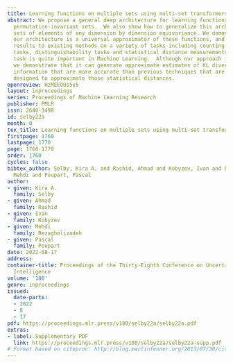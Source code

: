 ```yaml
---
title: Learning functions on multiple sets using multi-set transformers
abstract: We propose a general deep architecture for learning functions on multiple
  permutation-invariant sets.  We also show how to generalize this architecture to
  sets of elements of any dimension by dimension equivariance. We demonstrate that
  our architecture is a universal approximator of these functions, and show superior
  results to existing methods on a variety of tasks including counting tasks, alignment
  tasks, distinguishability tasks and statistical distance measurements. This last
  task is quite important in Machine Learning.  Although our approach is quite general,
  we demonstrate that it can generate approximate estimates of KL divergence and mutual
  information that are more accurate than previous techniques that are specifically
  designed to approximate those statistical distances.
openreview: HzMEEOUs5x5
layout: inproceedings
series: Proceedings of Machine Learning Research
publisher: PMLR
issn: 2640-3498
id: selby22a
month: 0
tex_title: Learning functions on multiple sets using multi-set transformers
firstpage: 1760
lastpage: 1770
page: 1760-1770
order: 1760
cycles: false
bibtex_author: Selby, Kira A. and Rashid, Ahmad and Kobyzev, Ivan and Rezagholizadeh,
  Mehdi and Poupart, Pascal
author:
- given: Kira A.
  family: Selby
- given: Ahmad
  family: Rashid
- given: Ivan
  family: Kobyzev
- given: Mehdi
  family: Rezagholizadeh
- given: Pascal
  family: Poupart
date: 2022-08-17
address:
container-title: Proceedings of the Thirty-Eighth Conference on Uncertainty in Artificial
  Intelligence
volume: '180'
genre: inproceedings
issued:
  date-parts:
  - 2022
  - 8
  - 17
pdf: https://proceedings.mlr.press/v180/selby22a/selby22a.pdf
extras:
- label: Supplementary PDF
  link: https://proceedings.mlr.press/v180/selby22a/selby22a-supp.pdf
# Format based on citeproc: http://blog.martinfenner.org/2013/07/30/citeproc-yaml-for-bibliographies/
---
```

